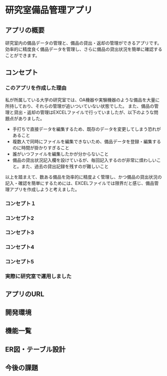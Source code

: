 # 研究室備品管理アプリ
## アプリの概要
研究室内の備品データの管理と、備品の貸出・返却の管理ができるアプリです。
効率的に精度良く備品データを管理し、さらに備品の貸出状況を簡単に確認することができます。

## コンセプト
### このアプリを作成した理由
私が所属している大学の研究室では、OA機器や実験機器のような備品を大量に所持しており、それらの管理が追いついていない状態でした。
また、備品の管理と貸出・返却の管理はEXCELファイルで行っていましたが、以下のような問題点がありました。
- 手打ちで直接データを編集するため、既存のデータを変更してしまう恐れがあること
- 複数人で同時にファイルを編集できないため、備品データを登録・編集するのに時間が掛かりすぎること
- 誰がいつファイルを編集したかが分からないこと
- 備品の貸出状況記入欄を設けているが、毎回記入するのが非常に煩わしいこと。また、過去の貸出記録を残すのが難しいこと

以上を踏まえて、数ある備品を効率的に精度よく管理し、かつ備品の貸出状況の記入・確認を簡単にするためには、EXCELファイルでは限界だと感じ、備品管理アプリを作成しようと考えました。



### コンセプト１
### コンセプト2
### コンセプト3
### コンセプト4
### コンセプト5
### 実際に研究室で運用しました
## アプリのURL
## 開発環境
## 機能一覧
## ER図・テーブル設計
## 今後の課題
